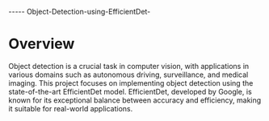 -----  Object-Detection-using-EfficientDet-


# Overview
Object detection is a crucial task in computer vision, with applications in various domains such as autonomous driving, surveillance, and medical imaging. This project focuses on implementing object detection using the state-of-the-art EfficientDet model. EfficientDet, developed by Google, is known for its exceptional balance between accuracy and efficiency, making it suitable for real-world applications.

